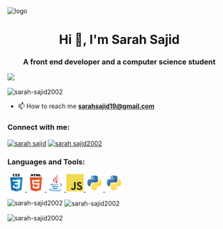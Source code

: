 ![logo](https://github.com/sarah-sajid2002/sarah-sajid2002/blob/main/Black%20Modern%20Gaming%20Banner%20Landscape.png)
<h1 align="center">Hi 👋, I'm Sarah Sajid</h1>
<h3 align="center">A front end developer and a computer science student</h3>

<img aling="right" width="400" src ="https://cdn.dribbble.com/users/4055494/screenshots/15215756/media/d2b66c4ca0192aa26d103448b3d1518b.gif">

<p align="left"> <img src="https://komarev.com/ghpvc/?username=sarah-sajid2002&label=Profile%20views&color=0e75b6&style=flat" alt="sarah-sajid2002" /> </p>

- 📫 How to reach me **sarahsajid19@gmail.com**

<h3 align="left">Connect with me:</h3>
<p align="left">
<a href="https://linkedin.com/in/sarah sajid" target="blank"><img align="center" src="https://raw.githubusercontent.com/rahuldkjain/github-profile-readme-generator/master/src/images/icons/Social/linked-in-alt.svg" alt="sarah sajid" height="30" width="40" /></a>
<a href="https://instagram.com/sarah sajid2002" target="blank"><img align="center" src="https://raw.githubusercontent.com/rahuldkjain/github-profile-readme-generator/master/src/images/icons/Social/instagram.svg" alt="sarah sajid2002" height="30" width="40" /></a>
</p>

<h3 align="left">Languages and Tools:</h3>
<p align="left"> <a href="https://www.w3schools.com/css/" target="_blank" rel="noreferrer"> <img src="https://raw.githubusercontent.com/devicons/devicon/master/icons/css3/css3-original-wordmark.svg" alt="css3" width="40" height="40"/> </a> <a href="https://www.w3.org/html/" target="_blank" rel="noreferrer"> <img src="https://raw.githubusercontent.com/devicons/devicon/master/icons/html5/html5-original-wordmark.svg" alt="html5" width="40" height="40"/> </a> <a href="https://www.java.com" target="_blank" rel="noreferrer"> <img src="https://raw.githubusercontent.com/devicons/devicon/master/icons/java/java-original.svg" alt="java" width="40" height="40"/> </a> <a href="https://developer.mozilla.org/en-US/docs/Web/JavaScript" target="_blank" rel="noreferrer"> <img src="https://raw.githubusercontent.com/devicons/devicon/master/icons/javascript/javascript-original.svg" alt="javascript" width="40" height="40"/> </a> <a href="https://www.python.org" target="_blank" rel="noreferrer"> <img src="https://raw.githubusercontent.com/devicons/devicon/master/icons/python/python-original.svg" alt="python" width="40" height="40"/> </a> 
 <a href="https://www.react.org" target="_blank" rel="noreferrer"> <img src="https://raw.githubusercontent.com/devicons/devicon/master/icons/python/python-original.svg" alt="python" width="40" height="40"/> </a> 
</p>

<p><img align="left" src="https://github-readme-stats.vercel.app/api/top-langs?username=sarah-sajid2002&show_icons=true&locale=en&layout=compact" alt="sarah-sajid2002" /></p>

<p>&nbsp;<img align="center" src="https://github-readme-stats.vercel.app/api?username=sarah-sajid2002&show_icons=true&locale=en" alt="sarah-sajid2002" /></p>

<p><img align="center" src="https://github-readme-streak-stats.herokuapp.com/?user=sarah-sajid2002&" alt="sarah-sajid2002" /></p>
